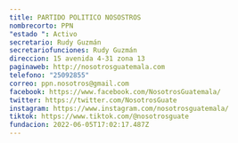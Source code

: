 ```yaml
---
title: PARTIDO POLITICO NOSOSTROS
nombrecorto: PPN
"estado ": Activo
secretario: Rudy Guzmán
secretariofunciones: Rudy Guzmán
direccion: 15 avenida 4-31 zona 13
paginaweb: http://nosotrosguatemala.com
telefono: "25092855"
correo: ppn.nosotros@gmail.com
facebook: https://www.facebook.com/NosotrosGuatemala/
twitter: https://twitter.com/NosotrosGuate
instagram: https://www.instagram.com/nosotrosguatemala/
tiktok: https://www.tiktok.com/@nosotrosguate
fundacion: 2022-06-05T17:02:17.487Z
---
```

